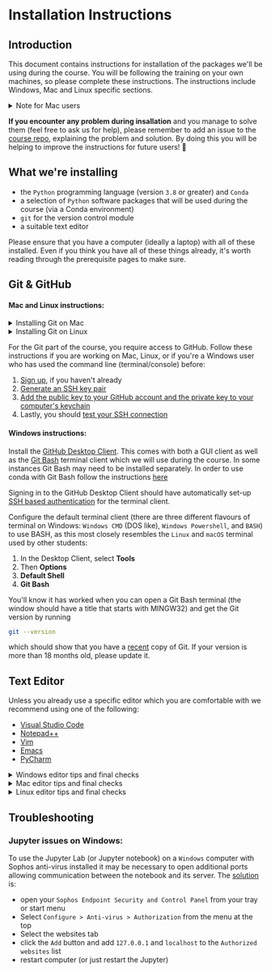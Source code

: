 # Installation Instructions

## Introduction

This document contains instructions for installation of the packages we'll be using during the course.
You will be following the training on your own machines, so please complete these instructions.
The instructions include Windows, Mac and Linux specific sections.

<details>
  <summary>Note for Mac users</summary><p></p>
  
  We do not recommend following this training on older versions of `macOS` without an app store: upgrade to at least `macOS 10.9 (Mavericks)`.
  
</details><p></p>

**If you encounter any problem during insallation** and you manage to solve them (feel free to ask us for help), please remember to add an issue to the [course repo](https://github.com/alan-turing-institute/rsd-engineeringcourse), explaining the problem and solution.
By doing this you will be helping to improve the instructions for future users! 🎉

## What we're installing

- the `Python` programming language (version `3.8` or greater) and `Conda`
- a selection of `Python` software packages that will be used during the course (via a Conda environment)
- `git` for the version control module
- a suitable text editor

Please ensure that you have a computer (ideally a laptop) with all of these installed. Even if you think you have all of these things already, it's worth reading through the prerequisite pages to make sure.


## Git & GitHub

#### Mac and Linux instructions:

<details>

  <summary>Installing Git on Mac</summary><p></p>

  Install the `XCode` command-line-tools by opening a terminal and run the following.

  ```bash
  xcode-select --install
  ```

  And follow the on screen instructions.

  You may also install `Xcode` from the app store if you wish, but it is not needed.

  The `XCode` command line tools come with `Git` so no need to do anything more, as long as you can run the following in your terminal:

  ```bash
  git --version
  ```

</details>

<details>

  <summary>Installing Git on Linux</summary><p></p>

  If `git` is not already available on your machine you can try to install it via your distribution package manager (e.g. `apt-get` or `yum`), for example:

  ```bash
  sudo apt-get install git
  ```

  You'll know it has worked when you can get the Git version by running

  ```
  git --version
  ```

  which should show that you have a [recent](https://en.wikipedia.org/wiki/Git#Releases) copy of Git. If your version is more than 18 months old, please update it.

  You will need to set at least your email address and name, for which you can follow the **Your Identity** section of [First Time Git Setup](https://git-scm.com/book/en/v2/Getting-Started-First-Time-Git-Setup).

  You can check that they have been set correctly by running `git config user.name` and `git config user.email`.

</details><p></p>

For the Git part of the course, you require access to GitHub. Follow these instructions if you are working on Mac, Linux, or if you're a Windows user who has used the command line (terminal/console) before:

1. [Sign up](https://github.com/join), if you haven't already
2. [Generate an SSH key pair](https://docs.github.com/en/authentication/connecting-to-github-with-ssh/generating-a-new-ssh-key-and-adding-it-to-the-ssh-agent)
3. [Add the public key to your GitHub account and the private key to your computer's keychain](https://docs.github.com/en/authentication/connecting-to-github-with-ssh/adding-a-new-ssh-key-to-your-github-account)
4. Lastly, you should [test your SSH connection](https://docs.github.com/en/authentication/connecting-to-github-with-ssh/testing-your-ssh-connection)

#### Windows instructions:

Install the [GitHub Desktop Client](http://windows.github.com/).
This comes with both a GUI client as well as the [Git Bash](https://gitforwindows.org/) terminal client which we will use during the course. In some instances Git Bash may need to be installed separately. In order to use conda with Git Bash follow the instructions [here](https://discuss.codecademy.com/t/setting-up-conda-in-git-bash/534473)

Signing in to the GitHub Desktop Client should have automatically set-up [SSH based authentication](https://help.github.com/articles/generating-ssh-keys#platform-windows) for the terminal client.

Configure the default terminal client (there are three different flavours of terminal on Windows: `Windows CMD` (DOS like), `Windows Powershell`, and `BASH`) to use BASH, as this most closely resembles the `Linux` and `macOS` terminal used by other students:

  1. In the Desktop Client, select **Tools**
  2. Then **Options**
  3. **Default Shell**
  4. **Git Bash** 

You'll know it has worked when you can open a Git Bash terminal (the window should have a title that starts with MINGW32) and get the Git version by running

```bash
git --version
```

which should show that you have a [recent](https://en.wikipedia.org/wiki/Git#Releases) copy of Git. If your version is more than 18 months old, please update it.


## Text Editor

Unless you already use a specific editor which you are comfortable with we recommend using one of the following:

- [Visual Studio Code](https://code.visualstudio.com/)
- [Notepad++](https://notepad-plus-plus.org/downloads/)
- [Vim](https://www.vim.org/)
- [Emacs](https://www.gnu.org/software/emacs/)
- [PyCharm](https://www.jetbrains.com/pycharm/)

<details>

  <summary>Windows editor tips and final checks</summary><p></p>
  
  Using any of these to edit text files including code should be straight forward.
  `Visual Studio Code` has integrations with [Git Bash](https://code.visualstudio.com/docs/editor/integrated-terminal) and the [Python prompt](https://code.visualstudio.com/docs/python/python-tutorial) that you may want to configure.

  Check this works by opening the Github shell.
  Once you have a terminal open, type

  ```bash
  which code
  ```

  which should produce readout similar to `/c/Program Files (x86)/Code/Code.exe`

  Also verify that typing:

  ```bash
  code
  ```

  opens the editor and then close it again.

  Also test that

  ```bash
  which git
  ```

  produces some output like `/bin/git`.
  The `which` command is used to figure out where a given program is located on disk.

  Now we need to update the default editor used by `Git`.

  ```bash
  git config --global core.editor "code --wait"
  ```

  Note that it is not obvious how to copy and paste text in a `Windows` terminal including `Git Bash`.
  Copy and paste can be found by right clicking on the top bar of the window and selecting the commands from the drop down menu (in a sub menu). Alternatively the keyboard shortcuts are ctrl+insert for copy and shift+insert for paste. 

  Confirm that the `Python` installation has worked by typing:

  ```bash
  python -V
  ```

  Which should result in details of your installed `Python` version.
  This should print the installed version of the `Python` and `Git` confirming that both are installed at working correctly.
  You should now have a working version of `Git`, `Python`, and your chosen editor, all accessible from your shell.
  
</details>

<details>

  <summary>Mac editor tips and final checks</summary><p></p>
  
  Mac editor tips and final checks

  The default text editor on `macOS` _textedit_ should be sufficient for our use. To setup `git` to use _textedit_ executing the following in a terminal should do.

  ```bash
  git config --global core.editor /Applications/TextEdit.app/Contents/MacOS/TextEdit
  ```

  For VS Code:

  ```bash
  git config --global core.editor "code --wait"
  ```

  The default terminal on `macOS` should also be sufficient.
  If you want a more advanced terminal [iTerm2](http://www.iterm2.com/) is an alternative.
  
</details>

<details>

  <summary>Linux editor tips and final checks</summary><p></p>
  
  Linux editor tips and final checks

  Regardless of which editor you have chosen you should configure `git` to use it.
  Executing something like this in a terminal should work:

  ```bash
  git config --global core.editor NameofYourEditorHere
  ```

  The default shell is usually `bash` but if not you can get to `bash` by opening a terminal and typing `bash`.
  
</details>

## Troubleshooting

### Jupyter issues on Windows:

To use the Jupyter Lab (or Jupyter notebook) on a `Windows` computer with Sophos anti-virus installed it may be necessary to open additional ports allowing communication between the notebook and its server.
The [solution](http://stackoverflow.com/questions/13036197/ipython-notebook-getting-output) is:

- open your `Sophos Endpoint Security and Control Panel` from your tray or start menu
- Select `Configure > Anti-virus > Authorization` from the menu at the top
- Select the websites tab
- click the `Add` button and add `127.0.0.1` and `localhost` to the `Authorized websites` list
- restart computer (or just restart the Jupyter)